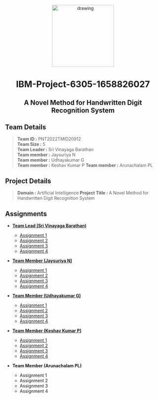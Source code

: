 <br>
<div align="center">
  <img src="https://upload.wikimedia.org/wikipedia/commons/5/51/IBM_logo.svg" align="center" alt="drawing" width="200" />
  <h1 align="center">IBM-Project-6305-1658826027</h2>
  <h2 align="center">A Novel Method for Handwritten Digit Recognition System</h2>
</div>

## Team Details
> **Team ID :** PNT2022TMID20912  
**Team Size :** 5  
**Team Leader :** Sri Vinayaga Barathan  
**Team member :** Jaysuriya N  
**Team member :** Udhayakumar G  
**Team member :** Keshav Kumar P 
**Team member :** Arunachalam PL



## Project Details

> **Domain :** Artificial Intelligence 
 **Project Title :** A Novel Method for Handwritten Digit Recognition System

## Assignments

 - **[Team Lead (Sri Vinayaga Barathan)](https://github.com/IBM-EPBL/IBM-Project-6305-1658826027/tree/main/Assignments/Sri%20Vinayaga%20Barathan)**
	 - [Assignment 1](https://github.com/IBM-EPBL/IBM-Project-6305-1658826027/blob/main/Assignments/Sri%20Vinayaga%20Barathan/Assignment_1.ipynb)
	 - [Assignment 2](https://github.com/IBM-EPBL/IBM-Project-6305-1658826027/blob/main/Assignments/Sri%20Vinayaga%20Barathan/Assignment_2.ipynb)
	 - [Assignment 3](https://github.com/IBM-EPBL/IBM-Project-6305-1658826027/blob/main/Assignments/Sri%20Vinayaga%20Barathan/Assignment_3.ipynb)
	 - [Assignment 4](https://github.com/IBM-EPBL/IBM-Project-6305-1658826027/blob/main/Assignments/Sri%20Vinayaga%20Barathan/Assignment_4.ipynb)
	 
 - **[Team Member (Jaysuriya N)](https://github.com/IBM-EPBL/IBM-Project-6305-1658826027/tree/main/Assignments/Jaysuriya%20N)**
	 - [Assignment 1](https://github.com/IBM-EPBL/IBM-Project-6305-1658826027/blob/main/Assignments/Jaysuriya%20N/Assignment_1.ipynb)
	 - [Assignment 2](https://github.com/IBM-EPBL/IBM-Project-6305-1658826027/blob/main/Assignments/Jaysuriya%20N/Assignment_2.ipynb)
	 - [Assignment 3](https://github.com/IBM-EPBL/IBM-Project-6305-1658826027/blob/main/Assignments/Jaysuriya%20N/Assignment_3.ipynb)
	 - [Assignment 4](https://github.com/IBM-EPBL/IBM-Project-6305-1658826027/blob/main/Assignments/Jaysuriya%20N/Assignment_4.ipynb)

- **[Team Member (Udhayakumar G)](https://github.com/IBM-EPBL/IBM-Project-6305-1658826027/tree/main/Assignments/Udhayakumar)**  
	- [Assignment 1](https://github.com/IBM-EPBL/IBM-Project-6305-1658826027/blob/main/Assignments/Udhayakumar/Assignment_1.ipynb)  
	- [Assignment 2](https://github.com/IBM-EPBL/IBM-Project-6305-1658826027/blob/main/Assignments/Udhayakumar/Assignment_2.ipynb)  
	- [Assignment 3](https://github.com/IBM-EPBL/IBM-Project-6305-1658826027/blob/main/Assignments/Udhayakumar/Assignment_3.ipynb)  
	- [Assignment 4](https://github.com/IBM-EPBL/IBM-Project-6305-1658826027/blob/main/Assignments/Udhayakumar/Assignment_4.ipynb)  

- **[Team Member (Keshav Kumar P)](https://github.com/IBM-EPBL/IBM-Project-6305-1658826027/tree/main/Assignments/Keshav%20Kumar)**  
	- [Assignment 1](https://github.com/IBM-EPBL/IBM-Project-6305-1658826027/blob/main/Assignments/Keshav%20Kumar/Assignment_1.ipynb)  
	- [Assignment 2](https://github.com/IBM-EPBL/IBM-Project-6305-1658826027/blob/main/Assignments/Keshav%20Kumar/Assignment_2.ipynb)  
	- [Assignment 3](https://github.com/IBM-EPBL/IBM-Project-6305-1658826027/blob/main/Assignments/Keshav%20Kumar/Assignment_3.ipynb)  
	- [Assignment 4](https://github.com/IBM-EPBL/IBM-Project-6305-1658826027/blob/main/Assignments/Keshav%20Kumar/Assignment_4.ipynb)  
 - **Team Member (Arunachalam PL)**
	 - Assignment 1
	 - Assignment 2
	 - Assignment 3
	 - Assignment 4
